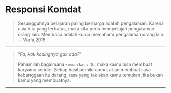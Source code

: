 # Responsi Komdat

> Sesungguhnya pelajaran paling berharga adalah pengalaman.
> Karena usia kita yang terbatas, maka kita perlu mempelajari pengalaman orang lain.
> Membaca adalah kunci memahami pengalaman orang lain.
-- Wafa,2018

***

> "_Fa, kok kodingnya gak ada?_"

> Pahamilah bagaimana `komunikasi` itu, maka kamu bisa membuat karyamu sendiri. Setiap hasil pemikiranmu, akan membuat rasa kebanggaan itu datang, rasa yang tak akan kamu temukan jika bukan kamu yang membuatnya.

***